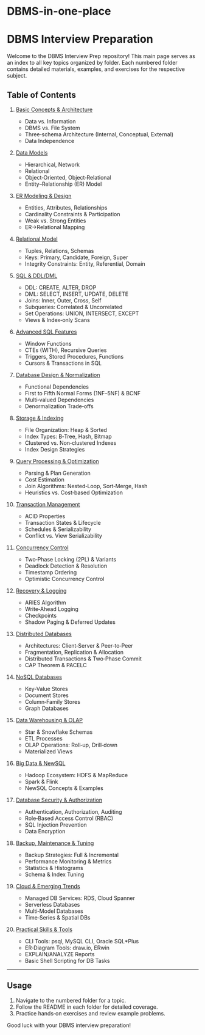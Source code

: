 # DBMS-in-one-place

# DBMS Interview Preparation

Welcome to the DBMS Interview Prep repository! This main page serves as an index to all key topics organized by folder. Each numbered folder contains detailed materials, examples, and exercises for the respective subject.

## Table of Contents

1. [Basic Concepts & Architecture](basic/)

   * Data vs. Information
   * DBMS vs. File System
   * Three‐schema Architecture (Internal, Conceptual, External)
   * Data Independence

2. [Data Models](data_models/)

   * Hierarchical, Network
   * Relational
   * Object‐Oriented, Object‐Relational
   * Entity–Relationship (ER) Model

3. [ER Modeling & Design](er_modeling/)

   * Entities, Attributes, Relationships
   * Cardinality Constraints & Participation
   * Weak vs. Strong Entities
   * ER→Relational Mapping

4. [Relational Model](relational_model/)

   * Tuples, Relations, Schemas
   * Keys: Primary, Candidate, Foreign, Super
   * Integrity Constraints: Entity, Referential, Domain

5. [SQL & DDL/DML](sql_ddl_dml/)

   * DDL: CREATE, ALTER, DROP
   * DML: SELECT, INSERT, UPDATE, DELETE
   * Joins: Inner, Outer, Cross, Self
   * Subqueries: Correlated & Uncorrelated
   * Set Operations: UNION, INTERSECT, EXCEPT
   * Views & Index‐only Scans

6. [Advanced SQL Features](advanced_sql/)

   * Window Functions
   * CTEs (WITH), Recursive Queries
   * Triggers, Stored Procedures, Functions
   * Cursors & Transactions in SQL

7. [Database Design & Normalization](normalization/)

   * Functional Dependencies
   * First to Fifth Normal Forms (1NF–5NF) & BCNF
   * Multi‐valued Dependencies
   * Denormalization Trade‐offs

8. [Storage & Indexing](storage_indexing/)

   * File Organization: Heap & Sorted
   * Index Types: B‐Tree, Hash, Bitmap
   * Clustered vs. Non‐clustered Indexes
   * Index Design Strategies

9. [Query Processing & Optimization](query_optimization/)

   * Parsing & Plan Generation
   * Cost Estimation
   * Join Algorithms: Nested‐Loop, Sort‐Merge, Hash
   * Heuristics vs. Cost‐based Optimization

10. [Transaction Management](transaction_management/)

    * ACID Properties
    * Transaction States & Lifecycle
    * Schedules & Serializability
    * Conflict vs. View Serializability

11. [Concurrency Control](concurrency_control/)

    * Two‐Phase Locking (2PL) & Variants
    * Deadlock Detection & Resolution
    * Timestamp Ordering
    * Optimistic Concurrency Control

12. [Recovery & Logging](recovery_logging/)

    * ARIES Algorithm
    * Write‐Ahead Logging
    * Checkpoints
    * Shadow Paging & Deferred Updates

13. [Distributed Databases](distributed_databases/)

    * Architectures: Client‐Server & Peer‐to‐Peer
    * Fragmentation, Replication & Allocation
    * Distributed Transactions & Two‐Phase Commit
    * CAP Theorem & PACELC

14. [NoSQL Databases](nosql/)

    * Key‐Value Stores
    * Document Stores
    * Column‐Family Stores
    * Graph Databases

15. [Data Warehousing & OLAP](data_warehousing/)

    * Star & Snowflake Schemas
    * ETL Processes
    * OLAP Operations: Roll‐up, Drill‐down
    * Materialized Views

16. [Big Data & NewSQL](bigdata_newsql/)

    * Hadoop Ecosystem: HDFS & MapReduce
    * Spark & Flink
    * NewSQL Concepts & Examples

17. [Database Security & Authorization](security/)

    * Authentication, Authorization, Auditing
    * Role‐Based Access Control (RBAC)
    * SQL Injection Prevention
    * Data Encryption

18. [Backup, Maintenance & Tuning](maintenance_tuning/)

    * Backup Strategies: Full & Incremental
    * Performance Monitoring & Metrics
    * Statistics & Histograms
    * Schema & Index Tuning

19. [Cloud & Emerging Trends](cloud_trends/)

    * Managed DB Services: RDS, Cloud Spanner
    * Serverless Databases
    * Multi‐Model Databases
    * Time‐Series & Spatial DBs

20. [Practical Skills & Tools](practical_skills/)

    * CLI Tools: psql, MySQL CLI, Oracle SQL\*Plus
    * ER‐Diagram Tools: draw\.io, ERwin
    * EXPLAIN/ANALYZE Reports
    * Basic Shell Scripting for DB Tasks

---

## Usage

1. Navigate to the numbered folder for a topic.
2. Follow the README in each folder for detailed coverage.
3. Practice hands‑on exercises and review example problems.

Good luck with your DBMS interview preparation!
